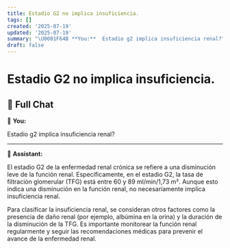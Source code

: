```yaml
---
title: Estadio G2 no implica insuficiencia.
tags: []
created: '2025-07-19'
updated: '2025-07-19'
summary: "\U0001F64B **You:**  Estadio g2 implica insuficiencia renal?"
draft: false
---
```


# Estadio G2 no implica insuficiencia.

## 🧠 Full Chat

🙋 **You:**

Estadio g2 implica insuficiencia renal?

---

🤖 **Assistant:**

El estadio G2 de la enfermedad renal crónica se refiere a una disminución leve de la función renal. Específicamente, en el estadio G2, la tasa de filtración glomerular (TFG) está entre 60 y 89 ml/min/1,73 m². Aunque esto indica una disminución en la función renal, no necesariamente implica insuficiencia renal. 

Para clasificar la insuficiencia renal, se consideran otros factores como la presencia de daño renal (por ejemplo, albúmina en la orina) y la duración de la disminución de la TFG. Es importante monitorear la función renal regularmente y seguir las recomendaciones médicas para prevenir el avance de la enfermedad renal.